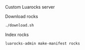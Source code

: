Custom Luarocks server

Download rocks

```bash
./download.sh
```

Index rocks

```bash
luarocks-admin make-manifest rocks
```
